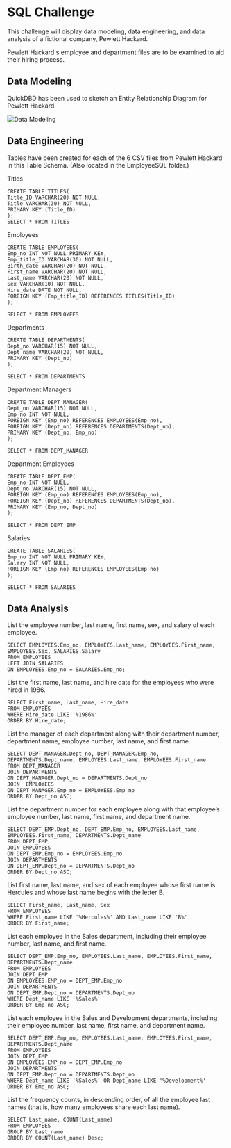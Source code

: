 # SQL Challenge
This challenge will display data modeling, data engineering, and data analysis of a fictional company, Pewlett Hackard.

Pewlett Hackard's employee and department files are to be examined to aid their hiring process. 


## Data Modeling 
QuickDBD has been used to sketch an Entity Relationship Diagram for Pewlett Hackard.

![Data Modeling ](https://user-images.githubusercontent.com/121995835/228045206-e0fa6b98-1c31-425c-9127-f1cf99c88e9b.png)


## Data Engineering 
Tables have been created for each of the 6 CSV files from Pewlett Hackard in this Table Schema. (Also located in the EmployeeSQL folder.) 


Titles  

	CREATE TABLE TITLES(
	Title_ID VARCHAR(20) NOT NULL,
	Title VARCHAR(30) NOT NULL,
	PRIMARY KEY (Title_ID)
	);
	SELECT * FROM TITLES

Employees 

	CREATE TABLE EMPLOYEES(
	Emp_no INT NOT NULL PRIMARY KEY,
	Emp_title_ID VARCHAR(30) NOT NULL,
	Birth_date VARCHAR(20) NOT NULL,
	First_name VARCHAR(20) NOT NULL,
	Last_name VARCHAR(20) NOT NULL,
	Sex VARCHAR(10) NOT NULL, 
	Hire_date DATE NOT NULL,
	FOREIGN KEY (Emp_title_ID) REFERENCES TITLES(Title_ID)
	);

	SELECT * FROM EMPLOYEES

Departments 

	CREATE TABLE DEPARTMENTS(
	Dept_no VARCHAR(15) NOT NULL,
	Dept_name VARCHAR(20) NOT NULL,
	PRIMARY KEY (Dept_no)
	);

	SELECT * FROM DEPARTMENTS

Department Managers

	CREATE TABLE DEPT_MANAGER(
	Dept_no VARCHAR(15) NOT NULL,
	Emp_no INT NOT NULL,
	FOREIGN KEY (Emp_no) REFERENCES EMPLOYEES(Emp_no),
	FOREIGN KEY (Dept_no) REFERENCES DEPARTMENTS(Dept_no),
	PRIMARY KEY (Dept_no, Emp_no)
	);

	SELECT * FROM DEPT_MANAGER

Department Employees

	CREATE TABLE DEPT_EMP(
	Emp_no INT NOT NULL,
	Dept_no VARCHAR(15) NOT NULL,
	FOREIGN KEY (Emp_no) REFERENCES EMPLOYEES(Emp_no),
	FOREIGN KEY (Dept_no) REFERENCES DEPARTMENTS(Dept_no),
	PRIMARY KEY (Emp_no, Dept_no)
	);

	SELECT * FROM DEPT_EMP

Salaries 

	CREATE TABLE SALARIES(
	Emp_no INT NOT NULL PRIMARY KEY,
	Salary INT NOT NULL,
	FOREIGN KEY (Emp_no) REFERENCES EMPLOYEES(Emp_no)
	);

	SELECT * FROM SALARIES
	

## Data Analysis
List the employee number, last name, first name, sex, and salary of each employee.

	SELECT EMPLOYEES.Emp_no, EMPLOYEES.Last_name, EMPLOYEES.First_name, EMPLOYEES.Sex, SALARIES.Salary 
	FROM EMPLOYEES
	LEFT JOIN SALARIES 
	ON EMPLOYEES.Emp_no = SALARIES.Emp_no;
	
List the first name, last name, and hire date for the employees who were hired in 1986.

	SELECT First_name, Last_name, Hire_date
	FROM EMPLOYEES
	WHERE Hire_date LIKE '%1986%'
	ORDER BY Hire_date;

List the manager of each department along with their department number, department name, employee number, last name, and first name.

	SELECT DEPT_MANAGER.Dept_no, DEPT_MANAGER.Emp_no, DEPARTMENTS.Dept_name, EMPLOYEES.Last_name, EMPLOYEES.First_name
	FROM DEPT_MANAGER
	JOIN DEPARTMENTS
	ON DEPT_MANAGER.Dept_no = DEPARTMENTS.Dept_no
	JOIN  EMPLOYEES
	ON DEPT_MANAGER.Emp_no = EMPLOYEES.Emp_no
	ORDER BY Dept_no ASC;

List the department number for each employee along with that employee’s employee number, last name, first name, and department name.

	SELECT DEPT_EMP.Dept_no, DEPT_EMP.Emp_no, EMPLOYEES.Last_name, EMPLOYEES.First_name, DEPARTMENTS.Dept_name
	FROM DEPT_EMP
	JOIN EMPLOYEES
	ON DEPT_EMP.Emp_no = EMPLOYEES.Emp_no
	JOIN DEPARTMENTS
	ON DEPT_EMP.Dept_no = DEPARTMENTS.Dept_no
	ORDER BY Dept_no ASC;

List first name, last name, and sex of each employee whose first name is Hercules and whose last name begins with the letter B.

	SELECT First_name, Last_name, Sex
	FROM EMPLOYEES
	WHERE First_name LIKE '%Hercules%' AND Last_name LIKE 'B%'
	ORDER BY First_name;

List each employee in the Sales department, including their employee number, last name, and first name.

	SELECT DEPT_EMP.Emp_no, EMPLOYEES.Last_name, EMPLOYEES.First_name, DEPARTMENTS.Dept_name
	FROM EMPLOYEES
	JOIN DEPT_EMP
	ON EMPLOYEES.EMP_no = DEPT_EMP.Emp_no 
	JOIN DEPARTMENTS
	ON DEPT_EMP.Dept_no = DEPARTMENTS.Dept_no
	WHERE Dept_name LIKE '%Sales%'
	ORDER BY Emp_no ASC;

List each employee in the Sales and Development departments, including their employee number, last name, first name, and department name.

	SELECT DEPT_EMP.Emp_no, EMPLOYEES.Last_name, EMPLOYEES.First_name, DEPARTMENTS.Dept_name
	FROM EMPLOYEES
	JOIN DEPT_EMP
	ON EMPLOYEES.EMP_no = DEPT_EMP.Emp_no 
	JOIN DEPARTMENTS
	ON DEPT_EMP.Dept_no = DEPARTMENTS.Dept_no
	WHERE Dept_name LIKE '%Sales%' OR Dept_name LIKE '%Development%'
	ORDER BY Emp_no ASC;

List the frequency counts, in descending order, of all the employee last names (that is, how many employees share each last name).

	SELECT Last_name, COUNT(Last_name) 
	FROM EMPLOYEES
	GROUP BY Last_name
	ORDER BY COUNT(Last_name) Desc;
